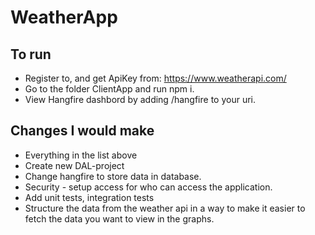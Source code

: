 # WeatherApp
## To run
- Register to, and get ApiKey from: https://www.weatherapi.com/
- Go to the folder ClientApp and run npm i.
- View Hangfire dashbord by adding /hangfire to your uri.

## Changes I would make
- Everything in the list above
- Create new DAL-project
- Change hangfire to store data in database.
- Security - setup access for who can access the application.
- Add unit tests, integration tests
- Structure the data from the weather api in a way to make it easier to fetch the data you want to view in the graphs.